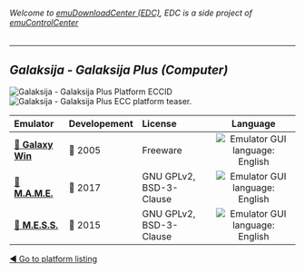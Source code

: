 ###### Welcome to [emuDownloadCenter (EDC)](https://github.com/PhoenixInteractiveNL/emuDownloadCenter/wiki/), EDC is a side project of [emuControlCenter](https://github.com/PhoenixInteractiveNL/emuControlCenter/wiki/)
***
## _Galaksija - Galaksija Plus (Computer)_
![](https://raw.githubusercontent.com/wiki/PhoenixInteractiveNL/emuDownloadCenter/images_platform/ecc_galplus_cell.png "Galaksija - Galaksija Plus Platform ECCID")
![](https://raw.githubusercontent.com/wiki/PhoenixInteractiveNL/emuDownloadCenter/images_platform/ecc_galplus_teaser.png "Galaksija - Galaksija Plus ECC platform teaser.")

| Emulator | Developement | License | Language |
|:---------|:-------------|:--------|:--------:|
| [:file_folder: **Galaxy Win**](https://github.com/PhoenixInteractiveNL/emuDownloadCenter/wiki/Emulator-galaxywin#menu) | :red_circle: 2005 | Freeware | ![](https://raw.githubusercontent.com/wiki/PhoenixInteractiveNL/emuDownloadCenter/images_flags/icon_flag_EN_24.png "Emulator GUI language: English") |
| [:file_folder: **M.A.M.E.**](https://github.com/PhoenixInteractiveNL/emuDownloadCenter/wiki/Emulator-mame#menu) | :large_blue_circle: 2017 | GNU GPLv2, BSD-3-Clause | ![](https://raw.githubusercontent.com/wiki/PhoenixInteractiveNL/emuDownloadCenter/images_flags/icon_flag_EN_24.png "Emulator GUI language: English") |
| [:file_folder: **M.E.S.S.**](https://github.com/PhoenixInteractiveNL/emuDownloadCenter/wiki/Emulator-mess#menu) | :large_blue_circle: 2015 | GNU GPLv2, BSD-3-Clause | ![](https://raw.githubusercontent.com/wiki/PhoenixInteractiveNL/emuDownloadCenter/images_flags/icon_flag_EN_24.png "Emulator GUI language: English") |

[:arrow_backward: Go to platform listing](https://github.com/PhoenixInteractiveNL/emuDownloadCenter/wiki/EDC-Platform-List)

